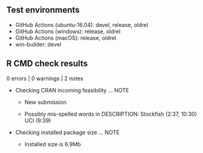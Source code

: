 ## Test environments

* GitHub Actions (ubuntu-16.04): devel, release, oldrel
* GitHub Actions (windows): release, oldrel
* GitHub Actions (macOS): release, oldrel
* win-builder: devel

## R CMD check results

0 errors | 0 warnings | 2 notes

* Checking CRAN incoming feasibility ... NOTE
  
  * New submission
  
  * Possibly mis-spelled words in DESCRIPTION: Stockfish (2:37, 10:30) UCI (9:39)

* Checking installed package size ... NOTE

  * Installed size is 6.9Mb

